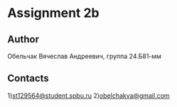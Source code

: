 # Assignment 2b
## Author
Обельчак Вячеслав Андреевич, группа 24.Б81-мм
## Contacts
1)st129564@student.spbu.ru    2)obelchakva@gmail.com

